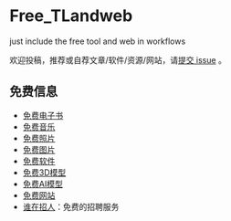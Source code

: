 # Free_TLandweb
just include the free tool and web in workflows

欢迎投稿，推荐或自荐文章/软件/资源/网站，请[提交 issue](https://github.com/sharmer156/Free_TLandweby/issues) 。

## 免费信息

- [免费电子书](https://github.com/sharmer156/Free_TLandweb/tree/main/docs/books)
- [免费音乐](docs/music.md)
- [免费照片](docs/photos.md)
- [免费图片](docs/img.md)
- [免费软件](docs/software.md)
- [免费3D模型](docs/3Dmodel.md)
- [免费AI模型](docs/AImodel.md)
- [免费网站](docs/web.md)
- [谁在招人](https://github.com/sharmer156/Free_TLandweb/issues)：免费的招聘服务
